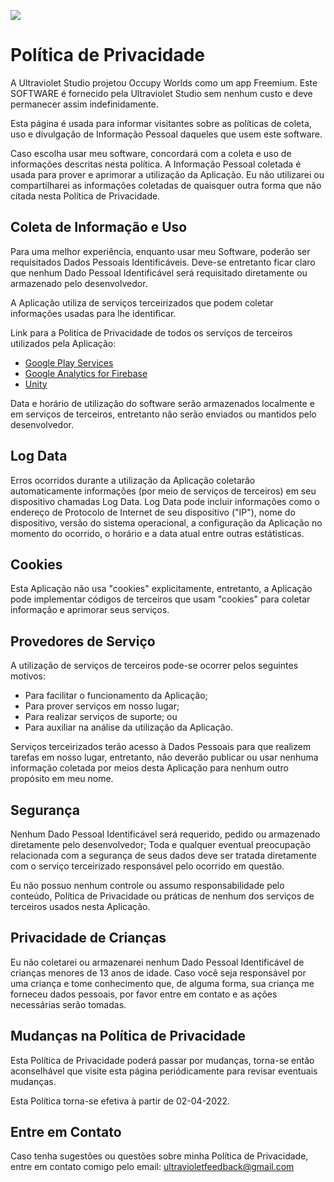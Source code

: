 <p align=”center”>
<a href=https://github.com/WandersonKnight/Occupy-Worlds/blob/main/PrivacyPolicy.md/>
<img src=https://img.shields.io/badge/lang-eng-red>
</a>
</p>


# Política de Privacidade

A Ultraviolet Studio projetou Occupy Worlds como um app Freemium. Este SOFTWARE é fornecido pela Ultraviolet Studio sem nenhum custo e deve permanecer assim indefinidamente.

Esta página é usada para informar visitantes sobre as políticas de coleta, uso e divulgação de Informação Pessoal daqueles que usem este software.

Caso escolha usar meu software, concordará com a coleta e uso de informações descritas nesta política. A Informação Pessoal coletada é usada para prover e aprimorar a utilização da Aplicação. Eu não utilizarei ou compartilharei as informações coletadas de quaisquer outra forma que não citada nesta Política de Privacidade.

## Coleta de Informação e Uso

Para uma melhor experiência, enquanto usar meu Software, poderão ser requisitados Dados Pessoais Identificáveis. Deve-se entretanto ficar claro que nenhum Dado Pessoal Identificável será requisitado diretamente ou armazenado pelo desenvolvedor.

A Aplicação utiliza de serviços terceirizados que podem coletar informações usadas para lhe identificar.

Link para a Politíca de Privacidade de todos os serviços de terceiros utilizados pela Aplicação:

*   [Google Play Services](https://www.google.com/policies/privacy/)
*   [Google Analytics for Firebase](https://firebase.google.com/policies/analytics)
*   [Unity](https://unity3d.com/legal/privacy-policy)

Data e horário de utilização do software serão armazenados localmente e em serviços de terceiros, entretanto não serão enviados ou mantidos pelo desenvolvedor.

## Log Data

Erros ocorridos durante a utilização da Aplicação coletarão automaticamente informações (por meio de serviços de terceiros) em seu dispositivo chamadas Log Data. Log Data pode incluir informações como o endereço de Protocolo de Internet de seu dispositivo ("IP"), nome do dispositivo, versão do sistema operacional, a configuração da Aplicação no momento do ocorrido, o horário e a data atual entre outras estátisticas.

## Cookies

Esta Aplicação não usa "cookies" explicitamente, entretanto, a Aplicação pode implementar códigos de terceiros que usam "cookies" para coletar informação e aprimorar seus serviços. 

## Provedores de Serviço

A utilização de serviços de terceiros pode-se ocorrer pelos seguintes motivos:

*   Para facilitar o funcionamento da Aplicação;
*   Para prover serviços em nosso lugar;
*   Para realizar serviços de suporte; ou
*   Para auxiliar na análise da utilização da Aplicação.

Serviços terceirizados terão acesso à Dados Pessoais para que realizem tarefas em nosso lugar, entretanto, não deverão publicar ou usar nenhuma informação coletada por meios desta Aplicação para nenhum outro propósito em meu nome.

## Segurança

Nenhum Dado Pessoal Identificável será requerido, pedido ou armazenado diretamente pelo desenvolvedor; Toda e qualquer eventual preocupação relacionada com a segurança de seus dados deve ser tratada diretamente com o serviço terceirizado responsável pelo ocorrido em questão.

Eu não possuo nenhum controle ou assumo responsabilidade pelo conteúdo, Política de Privacidade ou práticas de nenhum dos serviços de terceiros usados nesta Aplicação.

## Privacidade de Crianças

Eu não coletarei ou armazenarei nenhum Dado Pessoal Identificável de crianças menores de 13 anos de idade. Caso você seja responsável por uma criança e tome conhecimento que, de alguma forma, sua criança me forneceu dados pessoais, por favor entre em contato e as ações necessárias serão tomadas.

## Mudanças na Política de Privacidade

Esta Política de Privacidade poderá passar por mudanças, torna-se então aconselhável que visite esta página periódicamente para revisar eventuais mudanças.

Esta Política torna-se efetiva à partir de 02-04-2022.

## Entre em Contato

Caso tenha sugestões ou questões sobre minha Política de Privacidade, entre em contato comigo pelo email: ultravioletfeedback@gmail.com
